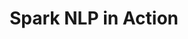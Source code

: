 ---
layout: demopage
title: Spark NLP in Action
full_width: true
permalink: /analyze_medical_text_german
key: demo
license: false
show_edit_on_github: false
show_date: false
data:
  sections:  
    - title: Spark NLP for Healthcare 
      excerpt: Analyze Medical Texts in German
      secheader: yes
      secheader:
        - title: Spark NLP for Healthcare
          subtitle: Analyze Medical Texts in German
          activemenu: analyze_medical_text_german
      source: yes
      source: 
        - title: Detect symptoms, treatments and other NERs in German
          id: detect_symptoms
          image: 
              src: /assets/images/Detect_causality_between_symptoms.svg
          image2: 
              src: /assets/images/Detect_causality_between_symptoms_f.svg
          excerpt: Automatically identify entities such as symptoms, diagnoses, procedures, body parts or medication in German clinical text using the pretrained Spark NLP clinical model ner_healthcare.
          actions:
          - text: Live Demo
            type: normal
            url: https://demo.johnsnowlabs.com/healthcare/NER_HEALTHCARE_DE/
          - text: Colab Netbook
            type: blue_btn
            url: https://colab.research.google.com/github/JohnSnowLabs/spark-nlp-workshop/blob/master/tutorials/streamlit_notebooks/healthcare/NER_HEALTHCARE_DE.ipynb        
---